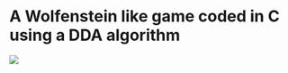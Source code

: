 # A Wolfenstein like game coded in C using a DDA algorithm

![](https://giphy.com/gifs/42-cube3d-7fNzB11nqS2kFfGtF0)

